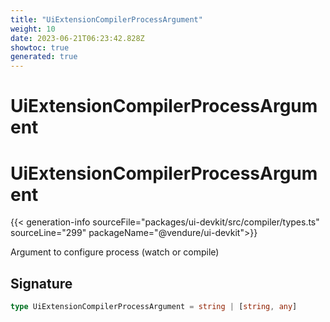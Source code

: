 ```yaml
---
title: "UiExtensionCompilerProcessArgument"
weight: 10
date: 2023-06-21T06:23:42.828Z
showtoc: true
generated: true
---
```

<!-- This file was generated from the Vendure source. Do not modify. Instead, re-run the "docs:build" script -->

# UiExtensionCompilerProcessArgument
<div class="symbol">


# UiExtensionCompilerProcessArgument

{{< generation-info sourceFile="packages/ui-devkit/src/compiler/types.ts" sourceLine="299" packageName="@vendure/ui-devkit">}}

Argument to configure process (watch or compile)

## Signature

```TypeScript
type UiExtensionCompilerProcessArgument = string | [string, any]
```
</div>
